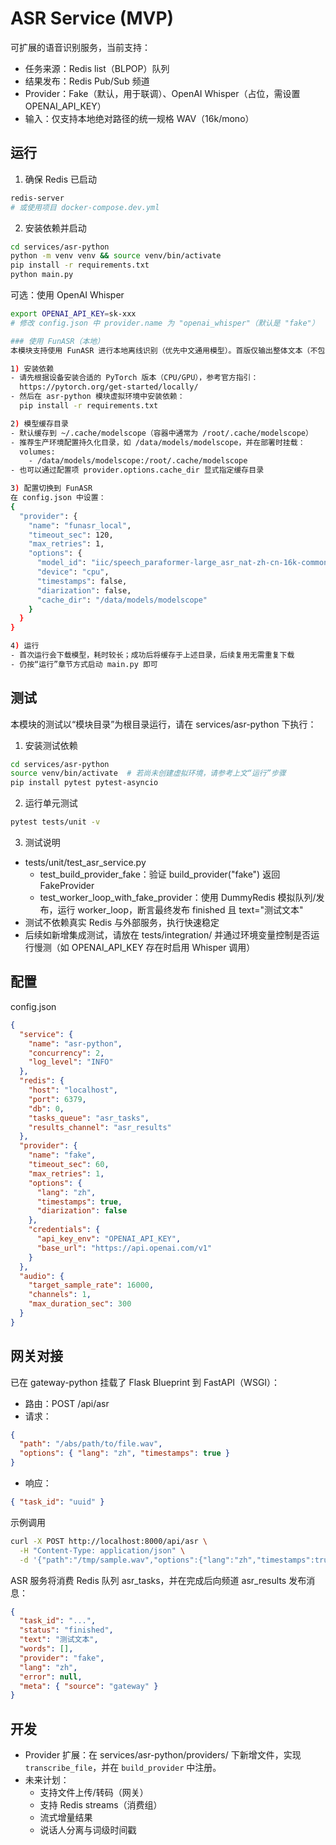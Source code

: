 # ASR Service (MVP)

可扩展的语音识别服务，当前支持：
- 任务来源：Redis list（BLPOP）队列
- 结果发布：Redis Pub/Sub 频道
- Provider：Fake（默认，用于联调）、OpenAI Whisper（占位，需设置 OPENAI_API_KEY）
- 输入：仅支持本地绝对路径的统一规格 WAV（16k/mono）

## 运行

1) 确保 Redis 已启动
```bash
redis-server
# 或使用项目 docker-compose.dev.yml
```

2) 安装依赖并启动
```bash
cd services/asr-python
python -m venv venv && source venv/bin/activate
pip install -r requirements.txt
python main.py
```

可选：使用 OpenAI Whisper
```bash
export OPENAI_API_KEY=sk-xxx
# 修改 config.json 中 provider.name 为 "openai_whisper"（默认是 "fake"）

### 使用 FunASR（本地）
本模块支持使用 FunASR 进行本地离线识别（优先中文通用模型）。首版仅输出整体文本（不包含词级时间戳与说话人分离）。

1) 安装依赖
- 请先根据设备安装合适的 PyTorch 版本（CPU/GPU），参考官方指引：
  https://pytorch.org/get-started/locally/
- 然后在 asr-python 模块虚拟环境中安装依赖：
  pip install -r requirements.txt

2) 模型缓存目录
- 默认缓存到 ~/.cache/modelscope（容器中通常为 /root/.cache/modelscope）
- 推荐生产环境配置持久化目录，如 /data/models/modelscope，并在部署时挂载：
  volumes:
    - /data/models/modelscope:/root/.cache/modelscope
- 也可以通过配置项 provider.options.cache_dir 显式指定缓存目录

3) 配置切换到 FunASR
在 config.json 中设置：
{
  "provider": {
    "name": "funasr_local",
    "timeout_sec": 120,
    "max_retries": 1,
    "options": {
      "model_id": "iic/speech_paraformer-large_asr_nat-zh-cn-16k-common-vocab8404-pytorch",
      "device": "cpu",
      "timestamps": false,
      "diarization": false,
      "cache_dir": "/data/models/modelscope"
    }
  }
}

4) 运行
- 首次运行会下载模型，耗时较长；成功后将缓存于上述目录，后续复用无需重复下载
- 仍按“运行”章节方式启动 main.py 即可
```

## 测试

本模块的测试以“模块目录”为根目录运行，请在 services/asr-python 下执行：

1) 安装测试依赖
```bash
cd services/asr-python
source venv/bin/activate  # 若尚未创建虚拟环境，请参考上文“运行”步骤
pip install pytest pytest-asyncio
```

2) 运行单元测试
```bash
pytest tests/unit -v
```

3) 测试说明
- tests/unit/test_asr_service.py
  - test_build_provider_fake：验证 build_provider("fake") 返回 FakeProvider
  - test_worker_loop_with_fake_provider：使用 DummyRedis 模拟队列/发布，运行 worker_loop，断言最终发布 finished 且 text="测试文本"
- 测试不依赖真实 Redis 与外部服务，执行快速稳定
- 后续如新增集成测试，请放在 tests/integration/ 并通过环境变量控制是否运行慢测（如 OPENAI_API_KEY 存在时启用 Whisper 调用）

## 配置

config.json
```json
{
  "service": {
    "name": "asr-python",
    "concurrency": 2,
    "log_level": "INFO"
  },
  "redis": {
    "host": "localhost",
    "port": 6379,
    "db": 0,
    "tasks_queue": "asr_tasks",
    "results_channel": "asr_results"
  },
  "provider": {
    "name": "fake",
    "timeout_sec": 60,
    "max_retries": 1,
    "options": {
      "lang": "zh",
      "timestamps": true,
      "diarization": false
    },
    "credentials": {
      "api_key_env": "OPENAI_API_KEY",
      "base_url": "https://api.openai.com/v1"
    }
  },
  "audio": {
    "target_sample_rate": 16000,
    "channels": 1,
    "max_duration_sec": 300
  }
}
```

## 网关对接

已在 gateway-python 挂载了 Flask Blueprint 到 FastAPI（WSGI）：
- 路由：POST /api/asr
- 请求：
```json
{
  "path": "/abs/path/to/file.wav",
  "options": { "lang": "zh", "timestamps": true }
}
```
- 响应：
```json
{ "task_id": "uuid" }
```

示例调用
```bash
curl -X POST http://localhost:8000/api/asr \
  -H "Content-Type: application/json" \
  -d '{"path":"/tmp/sample.wav","options":{"lang":"zh","timestamps":true}}'
```

ASR 服务将消费 Redis 队列 asr_tasks，并在完成后向频道 asr_results 发布消息：
```json
{
  "task_id": "...",
  "status": "finished",
  "text": "测试文本",
  "words": [],
  "provider": "fake",
  "lang": "zh",
  "error": null,
  "meta": { "source": "gateway" }
}
```

## 开发

- Provider 扩展：在 services/asr-python/providers/ 下新增文件，实现 `transcribe_file`，并在 `build_provider` 中注册。
- 未来计划：
  - 支持文件上传/转码（网关）
  - 支持 Redis streams（消费组）
  - 流式增量结果
  - 说话人分离与词级时间戳
